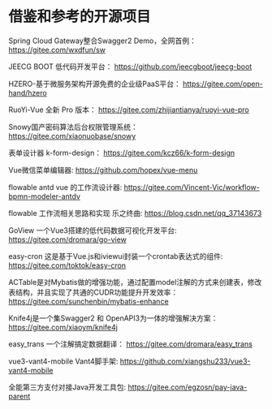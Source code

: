 # 借鉴和参考的开源项目

Spring Cloud Gateway整合Swagger2 Demo，全网首例：
https://gitee.com/wxdfun/sw

JEECG BOOT 低代码开发平台：
https://github.com/jeecgboot/jeecg-boot

HZERO-基于微服务架构开源免费的企业级PaaS平台：
https://gitee.com/open-hand/hzero

RuoYi-Vue 全新 Pro 版本：
https://gitee.com/zhijiantianya/ruoyi-vue-pro

Snowy国产密码算法后台权限管理系统：
https://gitee.com/xiaonuobase/snowy

表单设计器 k-form-design：
https://gitee.com/kcz66/k-form-design

Vue微信菜单编辑器:
https://github.com/hopex/vue-menu

flowable antd vue 的工作流设计器:
https://gitee.com/Vincent-Vic/workflow-bpmn-modeler-antdv

flowable 工作流相关思路和实现 乐之终曲:
https://blog.csdn.net/qq_37143673

GoView 一个Vue3搭建的低代码数据可视化开发平台:
https://gitee.com/dromara/go-view

easy-cron 这是基于Vue.js和iviewui封装一个crontab表达式的组件:
https://gitee.com/toktok/easy-cron

ACTable是对Mybatis做的增强功能，通过配置model注解的方式来创建表，修改表结构，并且实现了共通的CUDR功能提升开发效率：
https://gitee.com/sunchenbin/mybatis-enhance

Knife4j是一个集Swagger2 和 OpenAPI3为一体的增强解决方案：
https://gitee.com/xiaoym/knife4j

easy_trans 一个注解搞定数据翻译：
https://gitee.com/dromara/easy_trans

vue3-vant4-mobile Vant4脚手架:
https://github.com/xiangshu233/vue3-vant4-mobile

全能第三方支付对接Java开发工具包:
https://gitee.com/egzosn/pay-java-parent
